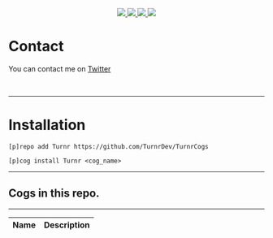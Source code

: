 <p align="center">
  <a href="https://github.com/Cog-Creators/Red-DiscordBot/tree/V3/develop">
    <img src="https://img.shields.io/badge/Red%20DiscordBot-V3.4-red.svg">
    </a>
  <a href="https://github.com/Rapptz/discord.py">
    <img src="https://img.shields.io/badge/Discord.py-V1.4-blue.svg">
    </a>
  <a href="https://github.com/ambv/black">
    <img src="https://img.shields.io/badge/code%20style-black-000000.svg">
    </a>
  <img src="https://github.com/TurnrDev/TurnrCogs/workflows/Lint%20&%20Style%20Check/badge.svg">
</p>

# Contact
You can contact me on [Twitter](https://www.twitter.com/TurnrDev)

<br>

---


# Installation
`[p]repo add Turnr https://github.com/TurnrDev/TurnrCogs`

`[p]cog install Turnr <cog_name>`

---
## Cogs in this repo.
---
| Name | Description |
| --- | --- |

